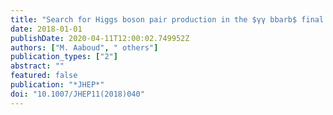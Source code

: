 ```yaml
---
title: "Search for Higgs boson pair production in the $γγ bbarb$ final state with 13 TeV $pp$ collision data collected by the ATLAS experiment"
date: 2018-01-01
publishDate: 2020-04-11T12:00:02.749952Z
authors: ["M. Aaboud", " others"]
publication_types: ["2"]
abstract: ""
featured: false
publication: "*JHEP*"
doi: "10.1007/JHEP11(2018)040"
---
```


